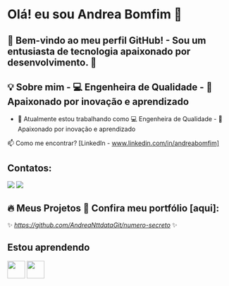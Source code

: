 # Olá! eu sou Andrea Bomfim 👋

## 🔭 Bem-vindo ao meu perfil GitHub! - Sou um entusiasta de tecnologia apaixonado por desenvolvimento. 🚀  

## 💡 Sobre mim  - 💻 Engenheira de Qualidade  - 🎯 Apaixonado por inovação e aprendizado

- 🔭 Atualmente estou trabalhando como 💻 Engenheira de Qualidade - 🎯 Apaixonado por inovação e aprendizado

📫 Como me encontrar? [LinkedIn - www.linkedin.com/in/andreabomfim]

## Contatos:
<div>
<a href = "mailto:andrea.bomfim@gmail.com"><img loading="lazy" src="https://img.shields.io/badge/Gmail-D14836?style=for-the-badge&logo=gmail&logoColor=white" target="_blank"></a>
<a href="https://www.linkedin.com/in/andreabomfim" target="_blank"><img loading="lazy" src="https://img.shields.io/badge/-LinkedIn-%230077B5?style=for-the-badge&logo=linkedin&logoColor=white" target="_blank"></a>   
</div>
  
## 🔥 Meus Projetos  🔭 Confira meu portfólio [aqui]:

✨ _https://github.com/AndreaNttdataGit/numero-secreto_ ✨

## Estou aprendendo
<img loading="lazy" src="https://cdn.jsdelivr.net/gh/devicons/devicon/icons/java/java-original.svg" width="40" height="40"/> <img loading="lazy" src="https://cdn.jsdelivr.net/gh/devicons/devicon/icons/git/git-original.svg" width="40" height="40"/>
